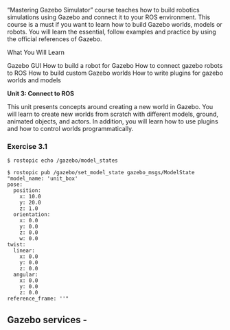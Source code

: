 “Mastering Gazebo Simulator” course teaches how to build robotics simulations using Gazebo and connect it to your ROS environment. This course is a must if you want to learn how to build Gazebo worlds, models or robots. You will learn the essential, follow examples and practice by using the official references of Gazebo.

What You Will Learn

Gazebo GUI
How to build a robot for Gazebo
How to connect gazebo robots to ROS
How to build custom Gazebo worlds
How to write plugins for gazebo worlds and models


**Unit 3:   Connect to ROS**

This unit presents concepts around creating a new world in Gazebo. You will learn to create new worlds from scratch with different models, ground, animated objects, and actors. In addition, you will learn how to use plugins and how to control worlds programmatically.

### Exercise 3.1 

`$ rostopic echo /gazebo/model_states`

```
$ rostopic pub /gazebo/set_model_state gazebo_msgs/ModelState "model_name: 'unit_box'
pose:
  position:
    x: 10.0
    y: 20.0
    z: 1.0
  orientation:
    x: 0.0
    y: 0.0
    z: 0.0
    w: 0.0
twist:
  linear:
    x: 0.0
    y: 0.0
    z: 0.0
  angular:
    x: 0.0
    y: 0.0
    z: 0.0
reference_frame: ''"
```

## Gazebo services -

